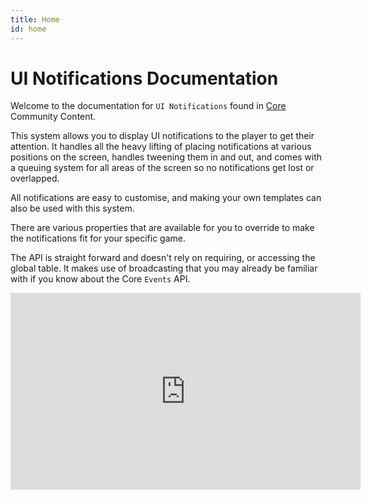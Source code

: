 ```yaml
---
title: Home
id: home
---
```


# UI Notifications Documentation

Welcome to the documentation for `UI Notifications` found in [Core](https://coregames.com) Community Content.

This system allows you to display UI notifications to the player to get their attention.  It handles all the heavy lifting of placing notifications at various positions on the screen, handles tweening them in and out, and comes with a queuing system for all areas of the screen so no notifications get lost or overlapped.

All notifications are easy to customise, and making your own templates can also be used with this system.

There are various properties that are available for you to override to make the notifications fit for your specific game.

The API is straight forward and doesn't rely on requiring, or accessing the global table.  It makes use of broadcasting that you may already be familiar with if you know about the Core `Events` API.

<iframe width="560" height="315" src="https://www.youtube.com/embed/-M0PbFqyCV4" title="YouTube video player" frameborder="0" allow="accelerometer; autoplay; clipboard-write; encrypted-media; gyroscope; picture-in-picture" allowfullscreen></iframe>